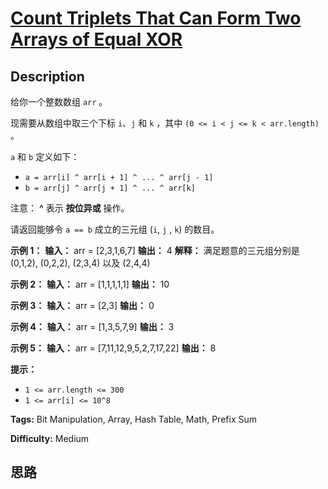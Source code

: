 # [Count Triplets That Can Form Two Arrays of Equal XOR][title]

## Description

给你一个整数数组 `arr` 。

现需要从数组中取三个下标 `i`、`j` 和 `k` ，其中 `(0 <= i < j <= k < arr.length)` 。

`a` 和 `b` 定义如下：

  * `a = arr[i] ^ arr[i + 1] ^ ... ^ arr[j - 1]`
  * `b = arr[j] ^ arr[j + 1] ^ ... ^ arr[k]`

注意： **^** 表示 **按位异或** 操作。

请返回能够令 `a == b` 成立的三元组 (`i`, `j` , `k`) 的数目。



**示例 1：**
            **输入：** arr = [2,3,1,6,7]    **输出：** 4    **解释：** 满足题意的三元组分别是 (0,1,2), (0,2,2), (2,3,4) 以及 (2,4,4)    

**示例 2：**
            **输入：** arr = [1,1,1,1,1]    **输出：** 10    

**示例 3：**
            **输入：** arr = [2,3]    **输出：** 0    

**示例 4：**
            **输入：** arr = [1,3,5,7,9]    **输出：** 3    

**示例 5：**
            **输入：** arr = [7,11,12,9,5,2,7,17,22]    **输出：** 8    



**提示：**

  * `1 <= arr.length <= 300`
  * `1 <= arr[i] <= 10^8`


**Tags:** Bit Manipulation, Array, Hash Table, Math, Prefix Sum

**Difficulty:** Medium

## 思路

[title]: https://leetcode-cn.com/problems/count-triplets-that-can-form-two-arrays-of-equal-xor
